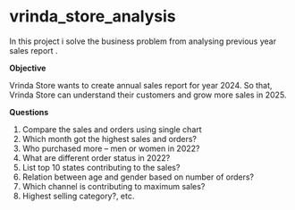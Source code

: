 # vrinda_store_analysis

In this project i solve the business problem from analysing previous year sales report . 

**Objective**

Vrinda Store wants to create annual sales report for year 2024. So that, Vrinda Store can understand their customers and grow more sales in 2025.

**Questions**
1. Compare the sales and orders using single chart
2. Which month got the highest sales and orders?
3. Who purchased more – men or women in 2022?
4. What are different order status in 2022?
5. List top 10 states contributing to the sales?
6. Relation between age and gender based on number of orders?
7. Which channel is contributing to maximum sales?
8. Highest selling category?, etc.
